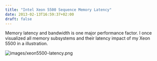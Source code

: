 ```yaml
---
title: "Intel Xeon 5500 Sequence Memory Latency"
date: 2013-02-13T16:59:37+02:00
draft: false
---
```


Memory latency and bandwidth is one major performance factor. I once visualized
all memory subsystems and their latency impact of my Xeon 5500 in a illustration.


![images/xeon5500-latency.png](/posts-data/xeon5500-latency.png)
